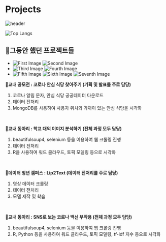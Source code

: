 # Projects
![header](https://capsule-render.vercel.app/api?type=waving&color=FFCD4A&height=300&section=header&text=MoonYoung%20Song&fontSize=55&fontColor=F9882C)

![Top Langs](https://github-readme-stats.vercel.app/api/top-langs/?username=MOONisYOUNG&layout=compact&theme=swift)

<strong><h2>🚩그동안 했던 프로젝트들</h2></strong>

* ![First Image](https://img.shields.io/badge/Python-3766AB?style=for-the-badge&logo=Python&logoColor=white) ![Second Image](https://img.shields.io/badge/RStudio-75AADB?style=for-the-badge&logo=RStudio&logoColor=white) 
* ![Third Image](https://img.shields.io/badge/MySQL-4479A1?style=for-the-badge&logo=MySQL&logoColor=white) 
![Fourth Image](https://img.shields.io/badge/MongoDB-47A248?style=for-the-badge&logo=MySQL&logoColor=white) 
* ![Fifth Image](https://img.shields.io/badge/Keras-D00000?style=for-the-badge&logo=Keras&logoColor=white) ![Sixth Image](https://img.shields.io/badge/TensorFlow-FF6F00?style=for-the-badge&logo=TensorFlow&logoColor=white) ![Seventh Image](https://img.shields.io/badge/PyTorch-EE4C2C?style=for-the-badge&logo=Pytorch&logoColor=white)

🔸<strong>교내 공모전 : 코로나 안심 식당 찾아주기 (기획 및 발표를 주로 담당)</strong>
1. 코로나 알림 문자, 안심 식당 공공데이터 다운로드
2. 데이터 전처리
3. MongoDB를 사용하여 사용자 위치와 가까이 있는 안심 식당을 시각화    
</br>

🔸<strong>교내 동아리 : 학교 대외 이미지 분석하기 (전체 과정 모두 담당)</strong>
1. beautifulsoup4, selenium 등을 이용하여 웹 크롤링 진행
2. 데이터 전처리 
3. R을 사용하여 워드 클라우드, 토픽 모델링 등으로 시각화    
</br>

🔸<strong>데이터 청년 캠퍼스 : Lip2Text (데이터 전처리를 주로 담당)</strong>
1. 영상 데이터 크롤링
2. 데이터 전처리
3. 모델 제작 및 학습    
</br>

🔸<strong>교내 동아리 : SNS로 보는 코로나 백신 부작용 (전체 과정 모두 담당)</strong>
1. beautifulsoup4, selenium 등을 이용하여 웹 크롤링 진행
2. R, Python 등을 사용하여 워드 클라우드, 토픽 모델링, tf-idf 지수 등으로 시각화    
</br>
